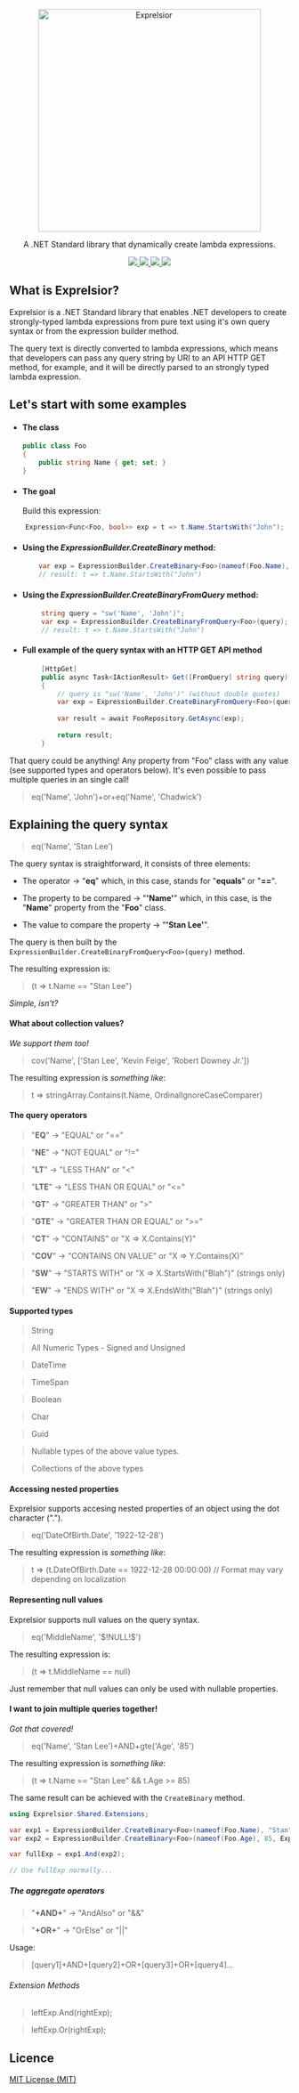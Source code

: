 <div align="center">
    <a href="https://github.com/alexmurari/Exprelsior/">
    <img alt="Exprelsior" width="400" src="https://user-images.githubusercontent.com/11204378/67624226-37b9ec80-f804-11e9-9751-ec3d361163a3.png">
  </a>
  <p>
    A .NET Standard library that dynamically create lambda expressions.
  </p>
  <a href="https://www.nuget.org/packages/Exprelsior">
    <img src="https://img.shields.io/nuget/vpre/Exprelsior.svg?style=plastic">
  </a>
  <a href="https://ci.appveyor.com/project/alexmurari/exprelsior">
    <img src="https://img.shields.io/appveyor/ci/alexmurari/exprelsior.svg?style=plastic">
  </a>
  <a href="https://ci.appveyor.com/project/alexmurari/exprelsior/build/tests">
    <img src="https://img.shields.io/appveyor/tests/alexmurari/exprelsior?compact_message&style=plastic">
  </a>
  <a href="https://www.codefactor.io/repository/github/alexmurari/exprelsior">
    <img src="https://img.shields.io/codefactor/grade/github/alexmurari/exprelsior?style=plastic">
  </a>
</div>

## What is Exprelsior?

Exprelsior is a .NET Standard library that enables .NET developers to create strongly-typed 
lambda expressions from pure text using it's own query syntax or from the expression builder method.

The query text is directly converted to lambda expressions, which means that developers 
can pass any query string by URI to an API HTTP GET method, for example, and it will be 
directly parsed to an strongly typed lambda expression.


## Let's start with some examples

* #### The class

    ```csharp
    public class Foo
    {
        public string Name { get; set; }
    }
    ```
    
* #### The goal

    Build this expression:

```csharp
    Expression<Func<Foo, bool>> exp = t => t.Name.StartsWith("John");
```

* #### Using the *ExpressionBuilder.CreateBinary<T>* method:

    ```csharp
        var exp = ExpressionBuilder.CreateBinary<Foo>(nameof(Foo.Name), "John", ExpressionOperator.StartsWith);
        // result: t => t.Name.StartsWith("John")
    ```

* #### Using the *ExpressionBuilder.CreateBinaryFromQuery<T>* method:
  
```csharp
        string query = "sw('Name', 'John')";
        var exp = ExpressionBuilder.CreateBinaryFromQuery<Foo>(query);
        // result: t => t.Name.StartsWith("John")
```

* #### Full example of the query syntax with an HTTP GET API method

```csharp
        [HttpGet]
        public async Task<IActionResult> Get([FromQuery] string query)
        {
            // query is "sw('Name', 'John')" (without double quotes)
            var exp = ExpressionBuilder.CreateBinaryFromQuery<Foo>(query);
            
            var result = await FooRepository.GetAsync(exp);
            
            return result;
        }
```

That query could be anything! Any property from "Foo" class with any value (see supported types and operators below).
It's even possible to pass multiple queries in an single call!

> eq('Name', 'John')+or+eq('Name', 'Chadwick')

## Explaining the query syntax

> eq('Name', 'Stan Lee')

The query syntax is straightforward, it consists of three elements:

* The operator -> "**eq**" which, in this case, stands for "**equals**" or "**==**".

* The property to be compared -> "**'Name'**" which, in this case, is the "**Name**" property from the "**Foo**" class.

* The value to compare the property -> "**'Stan Lee'**".

The query is then built by the ``` ExpressionBuilder.CreateBinaryFromQuery<Foo>(query) ``` method.

The resulting expression is: 
> (t => t.Name == "Stan Lee")

*Simple, isn't?*

#### What about collection values?

*We support them too!*

> cov('Name', ['Stan Lee', 'Kevin Feige', 'Robert Downey Jr.'])

The resulting expression is *something like*: 
> t => stringArray.Contains(t.Name, OrdinalIgnoreCaseComparer)

#### The query operators

> "**EQ**" -> "EQUAL" or "=="

> "**NE**" -> "NOT EQUAL" or "!="

> "**LT**" -> "LESS THAN" or "<"

> "**LTE**" -> "LESS THAN OR EQUAL" or "<="

> "**GT**" -> "GREATER THAN" or ">"

> "**GTE**" -> "GREATER THAN OR EQUAL" or ">="

> "**CT**" -> "CONTAINS" or "X => X.Contains(Y)"

> "**COV**" -> "CONTAINS ON VALUE" or "X => Y.Contains(X)"

> "**SW**" -> "STARTS WITH" or "X => X.StartsWith("Blah")" (strings only)

> "**EW**" -> "ENDS WITH" or "X => X.EndsWith("Blah")" (strings only)

#### Supported types

> String

> All Numeric Types - Signed and Unsigned

> DateTime

> TimeSpan

> Boolean

> Char

> Guid

> Nullable types of the above value types.

> Collections of the above types

#### Accessing nested properties

Exprelsior supports accesing nested properties of an object using the dot character (".").

> eq('DateOfBirth.Date', '1922-12-28')

The resulting expression is *something like*: 
> t => (t.DateOfBirth.Date == 1922-12-28 00:00:00) // Format may vary depending on localization

#### Representing null values

Exprelsior supports null values on the query syntax.

> eq('MiddleName', '\$!NULL!\$')

The resulting expression is: 
> (t => t.MiddleName == null)

Just remember that null values can only be used with nullable properties.

#### I want to join multiple queries together!
*Got that covered!*

> eq('Name', 'Stan Lee')+AND+gte('Age', '85')

The resulting expression is *something like*: 
> (t => t.Name == "Stan Lee" && t.Age >= 85)

The same result can be achieved with the ``` CreateBinary ``` method.

```csharp
using Exprelsior.Shared.Extensions;

var exp1 = ExpressionBuilder.CreateBinary<Foo>(nameof(Foo.Name), "Stan", ExpressionOperator.StartsWith);
var exp2 = ExpressionBuilder.CreateBinary<Foo>(nameof(Foo.Age), 85, ExpressionOperator.GreaterThanOrEqual);

var fullExp = exp1.And(exp2);

// Use fullExp normally...
```

##### The aggregate operators

> "**+AND+**" -> "AndAlso" or "&&"

> "**+OR+**" -> "OrElse" or "||"

Usage:

> [query1]+AND+[query2]+OR+[query3]+OR+[query4]...

###### Extension Methods
  
> leftExp.And(rightExp);

> leftExp.Or(rightExp);

## Licence

[MIT License (MIT)](./LICENSE)
